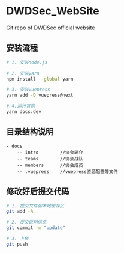 # DWDSec_WebSite

Git repo of DWDSec official website

## 安装流程
```bash
# 1. 安装node.js

# 2. 安装yarn
npm install --global yarn

# 3. 安装vuepress
yarn add -D vuepress@next

# 4.运行官网
yarn docs:dev
```

## 目录结构说明
```
- docs
    -- intro        //协会简介
    -- teams        //协会战队
    -- members      //协会成员
    -- .vuepress    //vuepress资源配置等文件
```

## 修改好后提交代码
```bash
# 1. 提交文件到本地缓存区
git add -A

# 2. 提交说明信息
git commit -m "update"

# 3. 上传
git push
```